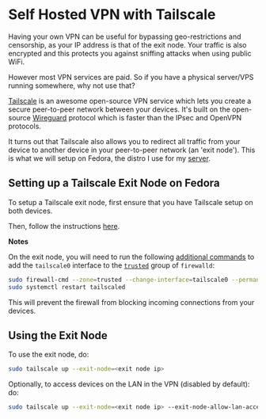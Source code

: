 # Self Hosted VPN with Tailscale

Having your own VPN can be useful for bypassing geo-restrictions and censorship, as your IP address is that of the exit node. Your traffic is also encrypted and this protects you against sniffing attacks when using public WiFi.

However most VPN services are paid. So if you have a physical server/VPS running somewhere, why not use that?

[Tailscale][tailscale] is an awesome open-source VPN service which lets you create a secure peer-to-peer network between your devices. It's built on the open-source [Wireguard][wireguard] protocol which is faster than the IPsec and OpenVPN protocols.

It turns out that Tailscale also allows you to redirect all traffic from your device to another device in your peer-to-peer network (an 'exit node'). This is what we will setup on Fedora, the distro I use for my [server][server].

## Setting up a Tailscale Exit Node on Fedora

To setup a Tailscale exit node, first ensure that you have Tailscale setup on both devices.

Then, follow the instructions [here][exit-node].

**Notes**

On the exit node, you will need to run the following [additional commands][firewalld] to add the `tailscale0` interface to the [`trusted`][zones] group of `firewalld`:

```bash
sudo firewall-cmd --zone=trusted --change-interface=tailscale0 --permanent
sudo systemctl restart tailscaled
```

This will prevent the firewall from blocking incoming connections from your devices.

## Using the Exit Node

To use the exit node, do:

```bash
sudo tailscale up --exit-node=<exit node ip>
```

Optionally, to access devices on the LAN in the VPN (disabled by default): do:

```bash
sudo tailscale up --exit-node=<exit node ip> --exit-node-allow-lan-access=true
```

[zones]: https://firewalld.org/documentation/zone/predefined-zones.html
[server]: 2022-05-22-my-self-hosting-journey.md
[wireguard]: https://www.wireguard.com/
[tailscale]: https://tailscale.com/
[exit-node]: https://tailscale.com/kb/1103/exit-nodes/
[firewalld]: https://github.com/tailscale/tailscale/issues/4639#issuecomment-1125643993